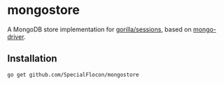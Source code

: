 # mongostore

A MongoDB store implementation for [gorilla/sessions](https://github.com/gorilla/sessions),
based on [mongo-driver](https://github.com/mongodb/mongo-go-driver).

## Installation

```
go get github.com/SpecialFlocon/mongostore
```
